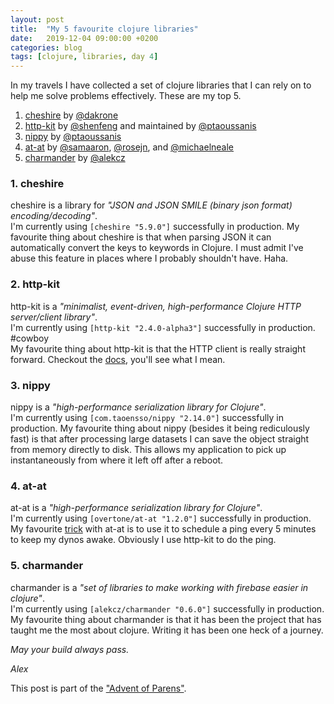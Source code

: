 ```yaml
---
layout: post
title:  "My 5 favourite clojure libraries"
date:   2019-12-04 09:00:00 +0200
categories: blog
tags: [clojure, libraries, day 4]
---
```


In my travels I have collected a set of clojure libraries that I can rely on to help me solve problems effectively. These are my top 5. 

1. [cheshire](https://github.com/dakrone/cheshire) by [@dakrone](https://github.com/dakrone)
2. [http-kit](https://github.com/http-kit/http-kit) by [@shenfeng](https://github.com/shenfeng) and maintained by [@ptaoussanis](https://github.com/ptaoussanis)
3. [nippy](https://github.com/ptaoussanis/nippy) by [@ptaoussanis](https://github.com/ptaoussanis)
4. [at-at](https://github.com/overtone/at-at) by [@samaaron](https://github.com/samaaron), [@rosejn](https://github.com/rosejn), and [@michaelneale](https://github.com/michaelneale)
5. [charmander](https://github.com/alekcz/charmander) by [@alekcz](https://github.com/alekcz)


### 1. cheshire
cheshire is a library for _"JSON and JSON SMILE (binary json format) encoding/decoding"_.  
I'm currently using `[cheshire "5.9.0"]` successfully in production. 
My favourite thing about cheshire is that when parsing JSON it can automatically convert the keys to keywords in Clojure. I must admit I've abuse this feature in places where I probably shouldn't have. Haha.    

### 2. http-kit
http-kit is a _"minimalist, event-driven, high-performance Clojure HTTP server/client library"_.  
I'm currently using `[http-kit "2.4.0-alpha3"]` successfully in production. #cowboy  
My favourite thing about http-kit is that the HTTP client is really straight forward. Checkout the [docs](http://www.http-kit.org/client.html#options), you'll see what I mean. 

### 3. nippy
nippy is a _"high-performance serialization library for Clojure"_.  
I'm currently using `[com.taoensso/nippy "2.14.0"]` successfully in production. 
My favourite thing about nippy (besides it being rediculously fast) is that after processing large datasets I can save the object straight from memory directly to disk. This allows my application to pick up instantaneously from where it left off after a reboot.  

### 4. at-at
at-at is a _"high-performance serialization library for Clojure"_.  
I'm currently using `[overtone/at-at "1.2.0"]` successfully in production. 
My favourite [trick](/blog/2019/09/11/overtone-music-to-keep-my-dynos-awake.html) with at-at is to use it to schedule a ping every 5 minutes to keep my dynos awake. Obviously I use http-kit to do the ping. 

### 5. charmander
charmander is a _"set of libraries to make working with firebase easier in clojure"_.  
I'm currently using `[alekcz/charmander "0.6.0"]` successfully in production.   
My favourite thing about charmander is that it has been the project that has taught me the most about clojure. Writing it has been one heck of a journey.   

_May your build always pass._

_Alex_

This post is part of the ["Advent of Parens"](/blog/2019/12/01/advent-of-parens.html).
